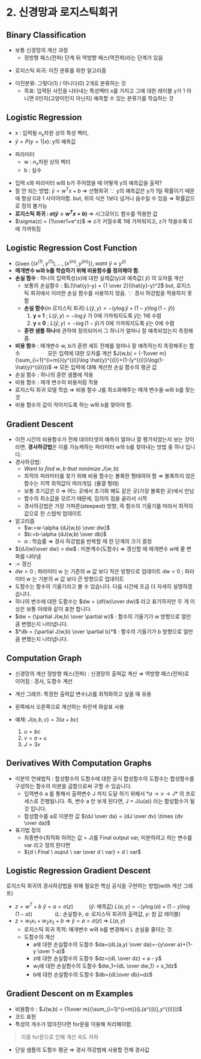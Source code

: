 ﻿# 2. 신경망과 로지스틱회귀

Binary Classification
---
+ 보통 신경망의 계산 과정
	- 정방형 패스(전파) 단계 뒤 역방향 패스(역전파)라는 단계가 있음
- 로지스틱 회귀: 이진 분류를 위한 알고리즘
+ 이진분류: 그렇다(1) / 아니다(0) 2개로 분류하는 것
	- 목표: 입력된 사진을 나타내는 특성벡터 x를 가지고 그에 대한 레이블 y가 1 아니면 0인지(고양이인지 아닌지) 예측할 수 있는 분류기를 학습하는 것

  

Logistic Regression
---
- x : 입력될 $n_x$차원 상의 특성 벡터,
- $\hat{y}=P(y=1 | x)$: y의 예측값
+ 파라미터
	- w : $n_x$차원 상의 벡터
	- b : 실수
- 입력 x와 파라미터 w와 b가 주어졌을 때 어떻게 y의 예측값을 출력?
- 잘 안 되는 방법: $\hat{y}=w^Tx+b$ ⇒ 선형회귀
$\because$ y의 예측값은 y가 1일 확률이기 때문에 항상 0과 1 사이어야함.
but, 위의 식은 1보다 넘거나 음수일 수 있음 ⇒ 확률값으로 정의 불가능
-  **로지스틱 회귀 : $\sigma(\hat{y}=w^Tx+b)$** ⇒ 시그모이드 함수를 적용한 값
- $\sigma(z) = {1\over1+e^z}$ ⇒ z가 커질수록 1에 가까워지고, z가 작을수록 0에 가까워짐
 

Logistic Regression Cost Function
---
- Given $\{(x^{(1)},y^{(1)}),...,(x^{(m)},y^{(m)})\}, want \ \hat{y}\approx y^{(i)}$
-  **매개변수 w와 b를 학습하기 위해 비용함수를 정의해야 함.**
-  **손실 함수** : 하나의 입력특성(x)에 대한 실제값(y)과 예측값( $\hat{y}$) 의 오차를 계산
	- 보통의 손실함수 : $L(\hat{y}-y) = {1  \over  2}(\hat{y}-y)^2$
but, 로지스틱 회귀에서 이러한 손실 함수를 사용하지 않음.
$\because$ 경사 하강법을 적용하지 못함
	-  **손실 함수**(in 로지스틱 회귀)
$L(\hat{y},y) = -(y\log\hat{y}+(1-y)\log(1-\hat{y}))$
		1.  **y = 1** ; $L(\hat{y},y) = -\log\hat{y}$ 가 0에 가까워지도록 $\hat{y}$는 1에 수렴
		2.  **y = 0** ; $L(\hat{y},y) = -\log(1-\hat{y})$가 0에 가까워지도록 $\hat{y}$는 0에 수렴
	-  **훈련 샘플 하나**에 관하여 정의되어서 그 하나가 얼마나 잘 예측되었는지 측정해줌.
-  **비용 함수** : 매개변수 w, b가 훈련 세트 전체를 얼마나 잘 예측하는지 측정해주는 함수
　　　　　모든 입력에 대한 오차를 계산
$J(w,b( = {-1\over m}{\sum_{i=1}^{i=m}}(y^{(i)}\log  \hat{y}^{(i)}+(1-(y^{(i)})\log(1-\hat{y}^{(i)}))$
⇒ 모든 입력에 대해 계산한 손실 함수의 평균 값
- 손실 함수 : 하나의 훈련 샘플에 적용
- 비용 함수 : 매개 변수의 비용처럼 작용
- 로지스틱 회귀 모델 학습 ⇒ 비용 함수 J를 최소화해주는 매개 변수들 w와 b를 찾는 것
- 비용 함수의 값이 작아지도록 하는 w와 b를 찾아야 함.

  

Gradient Descent
---
- 이전 시간의 비용함수가 전체 데이터셋의 예측이 얼마나 잘 평가되었는지 보는 것이라면, **경사하강법**은 이를 가능케하는 파라미터 w와 b를 찾아내는 방법 중 하나 입니다.
- 경사하강법:
	- $Want \ to \ find \ w,b \ that \ minimize \ J(w,b)$
	- 최적의 파라미터를 찾기 위해 비용 함수는 볼록한 형태여야 함
⇒ 볼록하지 않은 함수는 지역 최적값이 여러개임. (물결 형태)
	- 보통 초기값은 0 ⇒ 어느 곳에서 초기화 해도 같은 곳(가장 볼록한 곳)에서 만남
	- 함수의 최소값을 모르기 때문에, 임의의 점을 골라서 시작
	- 경사하강법은 가장 가파른(steepest) 방향,
즉 함수의 기울기를 따라서 최적의 값으로 한 스텝씩 업데이트
- 알고리즘
	- $w:=w-\alpha {dJ(w,b) \over dw}$
	- $b:=b-\alpha {dJ(w,b) \over db}$
	-  *α* : 학습률
⇒ 경사 하강법을 반복할 때 한 단계의 크기 결정
- ${dJ(w)\over dw} = dw$ : 미분계수(도함수)
⇒ 갱신할 때 매개변수 $w$에 줄 변화를 나타냄
- $:=$ 갱신
- $dw > 0$ ; 파라미터 w 는 기존의 w 값 보다 작은 방향으로 업데이트
$dw < 0$ ; 파라미터 w 는 기본의 w 값 보다 큰 방향으로 업데이트
- 도함수는 함수의 기울기라고 볼 수 있습니다. 다음 시간에 조금 더 자세히 설명하겠습니다.
- 하나의 변수에 대한 도함수는 $dw = {df(w)\over dw}$ 라고 표기하지만 두 개 이상은 보통 아래와 같이 표현 합니다.
- $dw = {\partial J(w,b) \over  \partial w}$ : 함수의 기울기가 w 방향으로 얼만큼 변했는지 나타냅니다.
- $*db = {\partial J(w,b) \over  \partial b}*$ : 함수의 기울기가 b 방향으로 얼만큼 변했는지 나타냅니다.
  


Computation Graph
---
- 신경망의 계산
정방향 패스(전파) : 신경망의 출력값 계산
⇒ 역방향 패스(전파)로 이어짐 : 경사, 도함수 계산

- 계산 그래프: 특정한 출력값 변수(J)를 최적화하고 싶을 때 유용
- 왼쪽에서 오른쪽으로 계산하는 파란색 화살표 사용
- 예제: $J(a,b,c) = 3(a+bc)$
	1. $u = bc$
	2. $v = a+u$
	3. $J = 3v$

  

Derivatives With Computation Graphs
---
  - 미분의 연쇄법칙 : 합성함수의 도함수에 대한 공식
합성함수의 도함수는 합성함수를 구성하는 함수의 미분을 곱함으로써 구할 수 있습니다.
	- 입력변수 a 를 통해서 출력변수 J 까지 도달 하기 위해서 $*a→v→J*$ 의 프로세스로 진행됩니다. 즉, 변수 a 만 보게 된다면, J = J(u(a)) 라는 함성함수가 될것 입니다.
	- 합성함수를 a로 미분한 값 ${dJ \over da} = {dJ \over dv} \times {dv \over da}$
- 표기법 정의
	- 최종변수(최적화 하려는 값 = J)를 Final output var, 미분하려고 하는 변수를 var 라고 정의 한다면
	- ${d \ Final \ ouput \ var \over d \ var} = d \ var$

  

Logistic Regression Gradient Descent
---
로지스틱 회귀의 경사하강법을 위해 필요한 핵심 공식을 구현하는 방법(with 계산 그래프)
- $z=w^T+b$
$\hat{y}=a=\sigma(z)$　　　($\hat{y}$: 예측값)
$L(a,y)=-(y\log(a)+(1-y)\log(1-a))$
　　　　($L$: 손실함수, $a$: 로지스틱 회귀의 출력값, $y$: 참 값 레이블)
- $z=w_1x_1+w_2x_2+b$ ⇒ $\hat{y}=a=\sigma(z)$ ⇒ $L(a,y)$
	- 로지스틱 회귀 목적: 매개변수 w와 b를 변경해서 L 손실을 줄이는 것.
	- 도함수의 계산
		* a에 대한 손실함수의 도함수
$da={dL(a,y) \over da}=-{y\over a}+{1-y \over  1-a}$
		* z에 대한 손실함수의 도함수
$dz={dL \over dz} = a - y$
		* $w_1$에 대한 손실함수의 도함수
$dw_1={dL \over dw_1} = x_1dz$
		* b에 대한 손실함수의 도함수
$db={dL\over db}=dz$

  

Gradient Descent on m Examples
---
- 비용함수 : $J(w,b) = {1\over m}{\sum_{i=1}^{i=m}}(L(a^{(i)},y^{(i)}))$
- 코드 표현
- 특성의 개수가 많아진다면 for문을 이용해 처리해야함.
> 이중 for문으로 인해 계산 속도 저하
- 단일 샘플의 도함수 평균 ⇒ 경사 하강법에 사용할 전체 경사값
